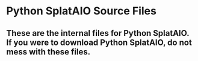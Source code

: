 # Python SplatAIO Source Files
## These are the internal files for Python SplatAIO. If you were to download Python SplatAIO, do not mess with these files.

